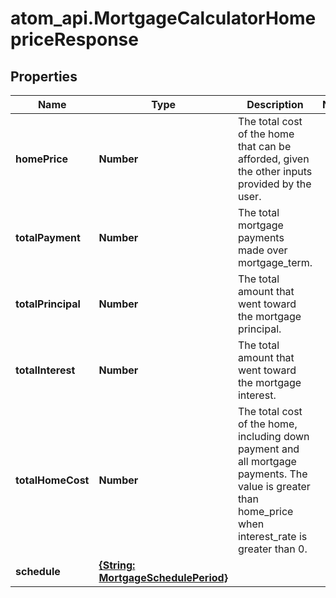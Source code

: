 # atom_api.MortgageCalculatorHomepriceResponse

## Properties
Name | Type | Description | Notes
------------ | ------------- | ------------- | -------------
**homePrice** | **Number** | The total cost of the home that can be afforded, given the other inputs provided by the user. | 
**totalPayment** | **Number** | The total mortgage payments made over mortgage_term. | 
**totalPrincipal** | **Number** | The total amount that went toward the mortgage principal. | 
**totalInterest** | **Number** | The total amount that went toward the mortgage interest. | 
**totalHomeCost** | **Number** | The total cost of the home, including down payment and all mortgage payments. The value is greater than home_price when interest_rate is greater than 0. | 
**schedule** | [**{String: MortgageSchedulePeriod}**](MortgageSchedulePeriod.md) |  | 


